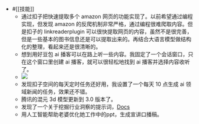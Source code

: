 - #[[技能]]
    - 通过扣子把快速提取多个 amazon 网页的功能实现了。以前希望通过编程实现，但发现 amazon 的反爬机制非常严格，通过编程很难爬取内容。但是扣子的 linkreaderplugin 可以很快提取网页的内容，虽然不是很完善，但是一些基本的图书信息还是可以提取出来的。再结合大语言模型做结构化的整理，看起来还是很清晰的。
    - 想到用好豆包 ai 播客可以在路上听一些内容。我固定了一个会话窗口，只在这个窗口里创建 ai 播客，就可以很轻松地找到 ai 播客并选择内容收听了。
    - ![](https://firebasestorage.googleapis.com/v0/b/firescript-577a2.appspot.com/o/imgs%2Fapp%2Fxinyiheng%2Fc2jCs_w2pt.png?alt=media&token=a2bf26ad-c035-4df0-81cd-f61cc914d3a4)
    - 发现扣子空间的每天定时任务还好用，我设置了一个每天 10 点生成 ai 领域新闻的任务，效果还不错。
    - 腾讯的混元 3d 模型更新到 3.0 版本了。
    - 发现了一个关于挖掘行业洞察的提示词，[Docs](https://waytoagi.feishu.cn/wiki/TvhSwVcIeias62k5cbMcsZSanKh)
    - 用人工智能帮助老婆优化她工作中的ppt，生成宣讲口播稿。
